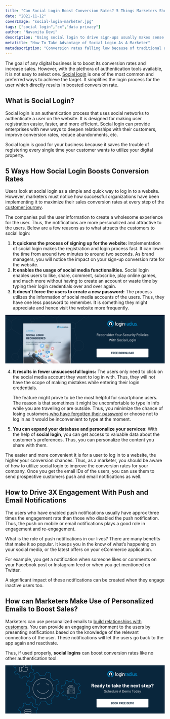 ```yaml
---
title: "Can Social Login Boost Conversion Rates? 5 Things Marketers Should Know"
date: "2021-11-12"
coverImage: "social-login-marketer.jpg"
tags: ["social login","cx","data privacy"]
author: "Navanita Devi"
description: "Using social login to drive sign-ups usually makes sense because it increases user privacy. If users like the site, they're more likely to return, and you're more likely to convert them into paying customers. This blog explains how social login can boost conversion rates."
metatitle: "How To Take Advantage of Social Login As A Marketer"
metadescription: "Conversion rates falling low because of traditional authentication tools? Use Social Login to witness the increase in conversion rates. Read the article to know more."
---
```


The goal of any digital business is to boost its conversion rates and increase sales. However, with the plethora of authentication tools available, it is not easy to select one.  [Social login](https://www.loginradius.com/social-login/) is one of the most common and preferred ways to achieve the target. It simplifies the login process for the user which directly results in boosted conversion rate. 


## What is Social Login?

Social login is an authentication process that uses social networks to authenticate a user on the website. It is designed for making user registration easier, faster, and more efficient.  Social login can provide enterprises with new ways to deepen relationships with their customers, improve conversion rates, reduce abandonments, etc.

Social login is good for your business because it saves the trouble of registering every single time your customer wants to utilize your digital property. 

## 5 Ways How Social Login Boosts Conversion Rates

Users look at social login as a simple and quick way to log in to a website. However, marketers must notice how successful organizations have been implementing it to maximize their sales conversion rates at every step of the [customer journey](https://www.loginradius.com/blog/fuel/consumer-journey-from-sign-up-to-purchase/). 

The companies pull the user information to create a wholesome experience for the user. Thus, the notifications are more personalized and attractive to the users. Below are a few reasons as to what attracts the customers to social login:

1. **It quickens the process of signing up for the website:** Implementation of social login makes the registration and login process fast. It can lower the time from around two minutes to around two seconds. As brand managers, you will notice the impact on your sign-up conversion rate for the website.
2. **It enables the usage of social media functionalities.** Social login enables users to like, share, comment, subscribe, play online games, and much more without having to create an account or waste time by typing their login credentials over and over again.
3. **It doesn't force the users to create a new password:** The process utilizes the information of social media accounts of the users. Thus, they have one less password to remember. It is something they might appreciate and hence visit the website more frequently.

[![WP-social-login-rec](WP-social-login-rec.png)](https://www.loginradius.com/resource/social-login-reconsidered/)


4. **It results in fewer unsuccessful logins:** The users only need to click on the social media account they want to log in with. Thus, they will not have the scope of making mistakes while entering their login credentials. 

    The feature might prove to be the most helpful for smartphone users. The reason is that sometimes it might be uncomfortable to type in info while you are traveling or are outside. Thus, you minimize the chance of losing customers[ who have forgotten their password](https://www.loginradius.com/blog/identity/best-practices-choosing-good-security-questions/) or choose not to log in as it would be inconvenient to type at the moment.

5. **You can expand your database and personalize your services**: With the help of **social login**, you can get access to valuable data about the customer's preferences. Thus, you can personalize the content you share with them.

The easier and more convenient it is for a user to log in to a website, the higher your conversion chances. Thus, as a marketer, you should be aware of how to utilize social login to improve the conversion rates for your company. Once you get the email IDs of the users, you can use them to send prospective customers push and email notifications as well.


## How to Drive 3X Engagement With Push and Email Notifications

The users who have enabled push notifications usually have approx three times the engagement rate than those who disabled the push notification. Thus, the push on mobile or email notifications plays a good role in engagement and re-engagement. 

What is the role of push notifications in our lives? There are many benefits that make it so popular. It keeps you in the know of what’s happening on your social media, or the latest offers on your eCommerce application. 

For example, you get a notification when someone likes or comments on your Facebook post or Instagram feed or when you get mentioned on Twitter. 

A significant impact of these notifications can be created when they engage inactive users too. 


## How can Marketers Make Use of Personalized Emails to Boost Sales?

Marketers can use personalized emails to [build relationships with customers](https://www.loginradius.com/blog/fuel/customer-relationship-business/). You can provide an engaging environment to the users by presenting notifications based on the knowledge of the relevant connections of the user. These notifications will let the users go back to the app again and reactivate. 

Thus, if used properly, **social logins** can boost conversion rates like no other authentication tool. 


[![book-a-demo-loginradius](../../assets/book-a-demo-loginradius.png)](https://www.loginradius.com/book-a-demo/)
